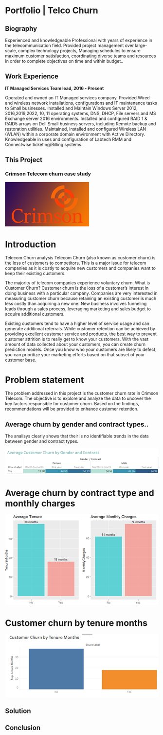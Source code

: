 # Portfolio | Telco Churn

## Biography
Experienced and knowledgeable Professional with years of experience in the telecommunication field. Provided project management over large-scale, complex technology projects, Managing schedules to ensure maximum customer satisfaction, coordinating diverse teams and resources in order to complete objectives on time and within budget..  

## Work Experience
**IT Managed Services Team lead, 2016 - Present**

Operated and owned an IT Managed services company. Provided Wired and wireless network installations, configurations and IT maintenance tasks to Small businesses. Installed and Maintain Windows Server 2012, 2016,2019,2022, 10, 11 operating systems, DNS, DHCP, File servers and MS Exchange server 2016 environments. Installed and configured RAID 1 & RAID5 arrays on Dell Small business servers, including Remote backup and restoration utilities. Maintained, Installed and configured Wireless LAN (WLAN) within a corporate domain environment with Active Directory. Knowledgeable in uses and configuration of Labtech RMM and Connectwise ticketing/Billing systems.

## This Project

### Crimson Telecom churn case study
![crimson](/assets/crimson2.png)

# Introduction

Telecom Churn analysis Telecom Churn (also known as customer churn) is the loss of customers to competitors. This is a major issue for telecom companies as it is costly to acquire new customers and companies want to keep their existing customers. 

The majority of telecom companies experience voluntary churn. What is Customer Churn? Customer churn is the loss of a customer’s interest in doing business with a particular company. Companies are very interested in measuring customer churn because retaining an existing customer is much less costly than acquiring a new one. New business involves funneling leads through a sales process, leveraging marketing and sales budget to acquire additional customers. 

Existing customers tend to have a higher level of service usage and can generate additional referrals. While customer retention can be achieved by providing excellent customer service and products, the best way to prevent customer attrition is to really get to know your customers. With the vast amount of data collected about your customers, you can create churn prediction models. Once you know who your customers are likely to defect, you can prioritize your marketing efforts based on that subset of your customer base.

# Problem statement
The problem addressed in this project is the customer churn rate in Crimson Telecom. The objective is to explore and analyze the data to uncover the key factors responsible for customer churn. Based on the findings, recommendations will be provided to enhance customer retention.

## Average churn by gender and contract types..
The analisys clearly shows that their is no identifiable trends in the data between gender and contract types.

![crimson2](/assets/img1.PNG)

# Average churn by contract type and monthly charges
![customer churn gender](/assets/custchurn0.PNG)
# Customer churn by tenure months
![crimson3](/assets/custchurn1.PNG)

## Solution

## Conclusion

